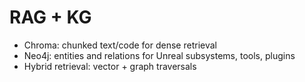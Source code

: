 # RAG + KG

- Chroma: chunked text/code for dense retrieval
- Neo4j: entities and relations for Unreal subsystems, tools, plugins
- Hybrid retrieval: vector + graph traversals
